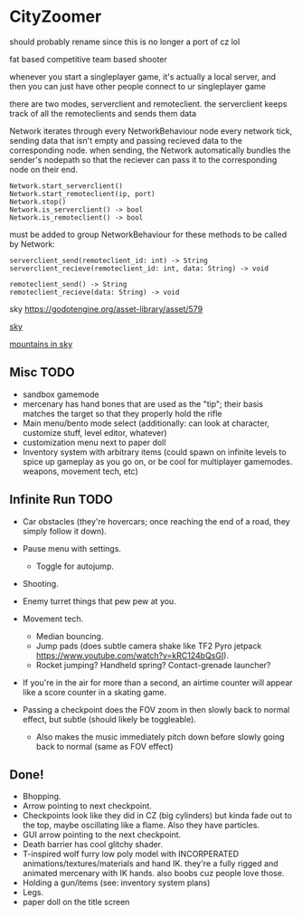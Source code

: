 # CityZoomer

should probably rename since this is no longer a port of cz lol

fat based competitive team based shooter

whenever you start a singleplayer game, it's actually a local server, and then
you can just have other people connect to ur singleplayer game

there are two modes, serverclient and remoteclient. the serverclient keeps track
of all the remoteclients and sends them data

Network iterates through every NetworkBehaviour node every network tick, sending
data that isn't empty and passing recieved data to the corresponding node. when
sending, the Network automatically bundles the sender's nodepath so that the
reciever can pass it to the corresponding node on their end.

```
Network.start_serverclient()
Network.start_remoteclient(ip, port)
Network.stop()
Network.is_serverclient() -> bool
Network.is_remoteclient() -> bool
```

must be added to group NetworkBehaviour for these methods to be called by Network:

```
serverclient_send(remoteclient_id: int) -> String
serverclient_recieve(remoteclient_id: int, data: String) -> void

remoteclient_send() -> String
remoteclient_recieve(data: String) -> void
```

sky https://godotengine.org/asset-library/asset/579

[sky](https://github.com/rpgwhitelock/AllSkyFree_Godot)

[mountains in sky](https://www.blenderkit.com/asset-gallery-detail/550191ed-cfe4-450e-9a20-7a4f8b00afcb/)

## Misc TODO
- sandbox gamemode
- mercenary has hand bones that are used as the "tip"; their basis matches the target so that they properly hold the rifle
- Main menu/bento mode select (additionally: can look at character, customize stuff, level editor, whatever)
- customization menu next to paper doll
- Inventory system with arbitrary items (could spawn on infinite levels to spice up gameplay as you go on, or be cool for multiplayer gamemodes. weapons, movement tech, etc)

## Infinite Run TODO
- Car obstacles (they're hovercars; once reaching the end of a road, they simply follow it down).
- Pause menu with settings.
  - Toggle for autojump.
- Shooting.
- Enemy turret things that pew pew at you.
- Movement tech.
  - Median bouncing.
  - Jump pads (does subtle camera shake like TF2 Pyro jetpack https://www.youtube.com/watch?v=kRC124bQsGI).
  - Rocket jumping? Handheld spring? Contact-grenade launcher?
- If you're in the air for more than a second, an airtime counter will appear like a score counter in a skating game.

- Passing a checkpoint does the FOV zoom in then slowly back to normal effect, but subtle (should likely be toggleable).
  - Also makes the music immediately pitch down before slowly going back to normal (same as FOV effect)

## Done!
- Bhopping.
- Arrow pointing to next checkpoint.
- Checkpoints look like they did in CZ (big cylinders) but kinda fade out to the top, maybe oscillating like a flame. Also they have particles.
- GUI arrow pointing to the next checkpoint.
- Death barrier has cool glitchy shader.
- T-inspired wolf furry low poly model with INCORPERATED animations/textures/materials and hand IK. they're a fully rigged and animated mercenary with IK hands. also boobs cuz people love those.
- Holding a gun/items (see: inventory system plans)
- Legs.
- paper doll on the title screen
